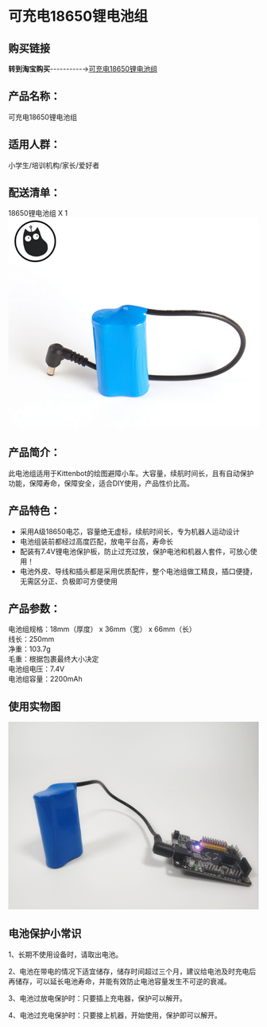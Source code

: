 # 可充电18650锂电池组    

## 购买链接

__转到淘宝购买__----------→[可充电18650锂电池组 ](https://item.taobao.com/item.htm?spm=a1z10.3-c-s.w4002-17001215033.51.4d38762ecmTQrB&id=558582079064)

## 产品名称：   
可充电18650锂电池组   

## 适用人群：   
小学生/培训机构/家长/爱好者   

## 配送清单：   
18650锂电池组 X 1   
![](./chicun/电池组.png)   

## 产品简介：   
此电池组适用于Kittenbot的绘图避障小车。大容量，续航时间长，且有自动保护功能，保障寿命，保障安全，适合DIY使用，产品性价比高。   

## 产品特色：   
- 采用A级18650电芯，容量绝无虚标，续航时间长，专为机器人运动设计   
- 电池组装前都经过高度匹配，放电平台高，寿命长   
- 配装有7.4V锂电池保护板，防止过充过放，保护电池和机器人套件，可放心使用！   
- 电池外皮、导线和插头都是采用优质配件，整个电池组做工精良，插口便捷，无需区分正、负极即可方便使用   


## 产品参数：   
电池组规格：18mm（厚度） x 36mm（宽） x 66mm（长）   
线长：250mm   
净重：103.7g   
毛重：根据包裹最终大小决定   
电池组电压：7.4V   
电池组容量：2200mAh   

## 使用实物图   
![](./chicun/电池组使用.png)   

## 电池保护小常识   
1、长期不使用设备时，请取出电池。   

2、电池在带电的情况下适宜储存，储存时间超过三个月，建议给电池及时充电后再储存，可以延长电池寿命，并能有效防止电池容量发生不可逆的衰减。   

3、电池过放电保护时：只要插上充电器，保护可以解开。   

4、电池过充电保护时：只要接上机器，开始使用，保护即可以解开。   

